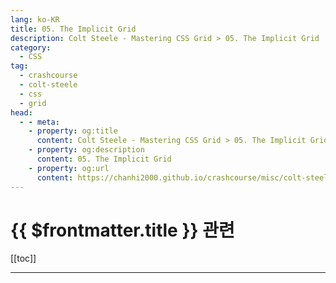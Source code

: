 ```yaml
---
lang: ko-KR
title: 05. The Implicit Grid
description: Colt Steele - Mastering CSS Grid > 05. The Implicit Grid
category:
  - CSS
tag: 
  - crashcourse
  - colt-steele
  - css
  - grid
head:
  - - meta:
    - property: og:title
      content: Colt Steele - Mastering CSS Grid > 05. The Implicit Grid
    - property: og:description
      content: 05. The Implicit Grid
    - property: og:url
      content: https://chanhi2000.github.io/crashcourse/misc/colt-steele-mastering-css-grid/05-the-implicit-grid.html
---
```


# {{ $frontmatter.title }} 관련

[[toc]]

---

<TagLinks />